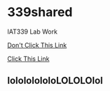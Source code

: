 # 339shared
IAT339 Lab Work

[Don't Click This Link](https://github.com/bordercases/339shared)

[Click This Link](https://github.com/bordercases/339shared)


## lolololololoLOLOLOlol
